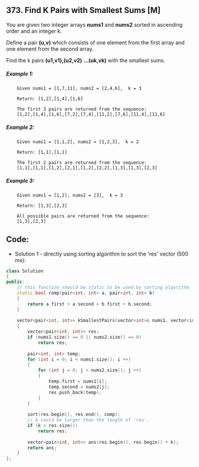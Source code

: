 ## 373. Find K Pairs with Smallest Sums [M]
You are given two integer arrays **nums1** and **nums2** sorted in ascending order and an integer k.

Define a pair **(u,v)** which consists of one element from the first array and one element from the second array.

Find the k pairs **(u1,v1),(u2,v2) ...(uk,vk)** with the smallest sums.

##### Example 1:
```
    Given nums1 = [1,7,11], nums2 = [2,4,6],  k = 3
    
    Return: [1,2],[1,4],[1,6]
    
    The first 3 pairs are returned from the sequence:
    [1,2],[1,4],[1,6],[7,2],[7,4],[11,2],[7,6],[11,4],[11,6]
```

##### Example 2:
```
    Given nums1 = [1,1,2], nums2 = [1,2,3],  k = 2
    
    Return: [1,1],[1,1]
    
    The first 2 pairs are returned from the sequence:
    [1,1],[1,1],[1,2],[2,1],[1,2],[2,2],[1,3],[1,3],[2,3]
```

##### Example 3:
```
    Given nums1 = [1,2], nums2 = [3],  k = 3 
    
    Return: [1,3],[2,3]
    
    All possible pairs are returned from the sequence:
    [1,3],[2,3]
```

## Code:
- Solution 1 - directly using sorting algorithm to sort the 'res' vector (500 ms):
```c++
class Solution 
{
public:
    // this function should be static to be used by sorting algorithm
    static bool comp(pair<int, int> a, pair<int, int> b)
    {
        return a.first + a.second < b.first + b.second;
    }
    
    vector<pair<int, int>> kSmallestPairs(vector<int>& nums1, vector<int>& nums2, int k) 
    {
        vector<pair<int, int>> res;
        if (nums1.size() == 0 || nums2.size() == 0)
            return res;
            
        pair<int, int> temp;
        for (int i = 0; i < nums1.size(); i ++)
        {
            for (int j = 0; j < nums2.size(); j ++)
            {
                temp.first = nums1[i];
                temp.second = nums2[j];
                res.push_back(temp);
            }
        }
        
        sort(res.begin(), res.end(), comp);
        // k could be larger than the length of 'res'.
        if (k > res.size())
            return res;
            
        vector<pair<int, int>> ans(res.begin(), res.begin() + k);
        return ans;
    }
};
```
